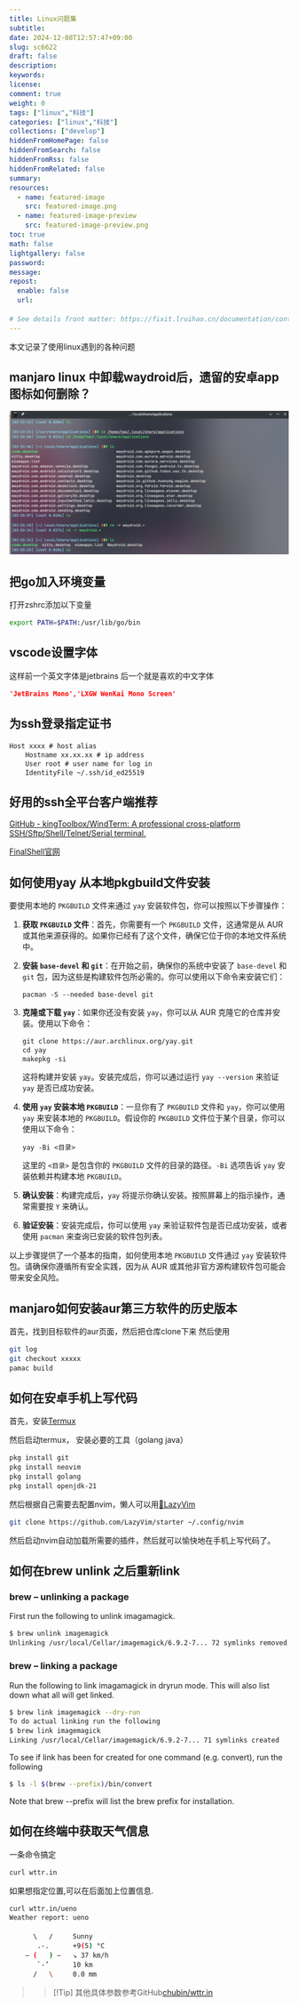 ```yaml
---
title: Linux问题集
subtitle:
date: 2024-12-08T12:57:47+09:00
slug: sc6622
draft: false
description:
keywords:
license:
comment: true
weight: 0
tags: ["linux","科技"]
categories: ["linux","科技"]
collections: ["develop"]
hiddenFromHomePage: false
hiddenFromSearch: false
hiddenFromRss: false
hiddenFromRelated: false
summary:
resources:
  - name: featured-image
    src: featured-image.png
  - name: featured-image-preview
    src: featured-image-preview.png
toc: true
math: false
lightgallery: false
password:
message:
repost:
  enable: false
  url:

# See details front matter: https://fixit.lruihao.cn/documentation/content-management/introduction/#front-matter
---
```

本文记录了使用linux遇到的各种问题
<!--more-->

## manjaro linux 中卸载waydroid后，遗留的安卓app图标如何删除？

![alt text](image/1733597806061.png)

## 把go加入环境变量
打开zshrc添加以下变量
```bash
export PATH=$PATH:/usr/lib/go/bin

```
## vscode设置字体
这样前一个英文字体是jetbrains 后一个就是喜欢的中文字体
```json
'JetBrains Mono','LXGW WenKai Mono Screen'
```

## 为ssh登录指定证书

```ssh
Host xxxx # host alias
    Hostname xx.xx.xx # ip address
    User root # user name for log in
    IdentityFile ~/.ssh/id_ed25519 

```

## 好用的ssh全平台客户端推荐

[GitHub - kingToolbox/WindTerm: A professional cross-platform SSH/Sftp/Shell/Telnet/Serial terminal.](https://github.com/kingToolbox/WindTerm)

[FinalShell官网](https://www.hostbuf.com/)


## 如何使用yay 从本地pkgbuild文件安装

要使用本地的 `PKGBUILD` 文件来通过 `yay` 安装软件包，你可以按照以下步骤操作：

1. **获取 `PKGBUILD` 文件**：首先，你需要有一个 `PKGBUILD` 文件，这通常是从 AUR 或其他来源获得的。如果你已经有了这个文件，确保它位于你的本地文件系统中。

2. **安装 `base-devel` 和 `git`**：在开始之前，确保你的系统中安装了 `base-devel` 和 `git` 包，因为这些是构建软件包所必需的。你可以使用以下命令来安装它们：
   ```
   pacman -S --needed base-devel git
   ```

3. **克隆或下载 `yay`**：如果你还没有安装 `yay`，你可以从 AUR 克隆它的仓库并安装。使用以下命令：
   ```
   git clone https://aur.archlinux.org/yay.git
   cd yay
   makepkg -si
   ```
   这将构建并安装 `yay`。安装完成后，你可以通过运行 `yay --version` 来验证 `yay` 是否已成功安装。

4. **使用 `yay` 安装本地 `PKGBUILD`**：一旦你有了 `PKGBUILD` 文件和 `yay`，你可以使用 `yay` 来安装本地的 `PKGBUILD`。假设你的 `PKGBUILD` 文件位于某个目录，你可以使用以下命令：
   ```
   yay -Bi <目录>
   ```
   这里的 `<目录>` 是包含你的 `PKGBUILD` 文件的目录的路径。`-Bi` 选项告诉 `yay` 安装依赖并构建本地 `PKGBUILD`。

5. **确认安装**：构建完成后，`yay` 将提示你确认安装。按照屏幕上的指示操作，通常需要按 `Y` 来确认。

6. **验证安装**：安装完成后，你可以使用 `yay` 来验证软件包是否已成功安装，或者使用 `pacman` 来查询已安装的软件包列表。

以上步骤提供了一个基本的指南，如何使用本地 `PKGBUILD` 文件通过 `yay` 安装软件包。请确保你遵循所有安全实践，因为从 AUR 或其他非官方源构建软件包可能会带来安全风险。

## manjaro如何安装aur第三方软件的历史版本
首先，找到目标软件的aur页面，然后把仓库clone下来
然后使用
```bash
git log
git checkout xxxxx
pamac build
```
## 如何在安卓手机上写代码

首先，安装[Termux](https://termux.dev/en/)

然后启动termux，
安装必要的工具（golang java）
```bash
pkg install git 
pkg install neovim 
pkg install golang 
pkg install openjdk-21
```
然后根据自己需要去配置nvim，懒人可以用[🚀LazyVim](https://www.lazyvim.org/)
```bash
git clone https://github.com/LazyVim/starter ~/.config/nvim

```
然后启动nvim自动加载所需要的插件，然后就可以愉快地在手机上写代码了。

## 如何在brew unlink 之后重新link

### brew – unlinking a package
First run the following to unlink imagamagick.
```bash
$ brew unlink imagemagick
Unlinking /usr/local/Cellar/imagemagick/6.9.2-7... 72 symlinks removed
```
### brew – linking a package
Run the following to link imagamagick in dryrun mode. This will also list down what all will get linked.
```bash
$ brew link imagemagick --dry-run
To do actual linking run the following
$ brew link imagemagick
Linking /usr/local/Cellar/imagemagick/6.9.2-7... 71 symlinks created
```
To see if link has been for created for one command (e.g. convert), run the following

```bash
$ ls -l $(brew --prefix)/bin/convert
```
Note that brew --prefix will list the brew prefix for installation.


## 如何在终端中获取天气信息

一条命令搞定

```bash
curl wttr.in
```


如果想指定位置,可以在后面加上位置信息.

```bash
curl wttr.in/ueno
Weather report: ueno

      \   /     Sunny
       .-.      +9(5) °C
    ― (   ) ―   ↘ 37 km/h
       `-’      10 km
      /   \     0.0 mm
```

>> [!Tip] 其他具体参数参考GitHub[chubin/wttr.in](https://github.com/chubin/wttr.in)